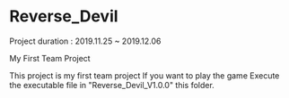 # Reverse_Devil

Project duration : 2019.11.25 ~ 2019.12.06

My First Team Project

This project is my first team project
If you want to play the game
 Execute the executable file in "Reverse_Devil_V1.0.0" this folder.
